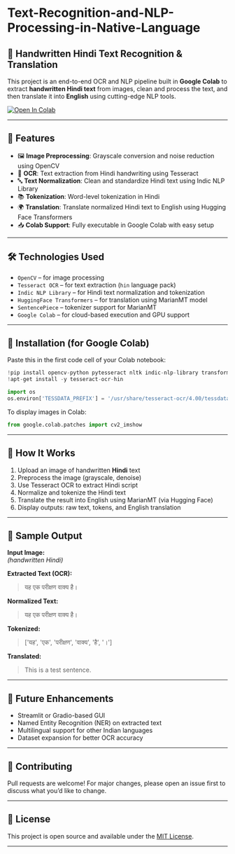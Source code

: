 # Text-Recognition-and-NLP-Processing-in-Native-Language

## 📝 Handwritten Hindi Text Recognition & Translation

This project is an end-to-end OCR and NLP pipeline built in **Google Colab** to extract **handwritten Hindi text** from images, clean and process the text, and then translate it into **English** using cutting-edge NLP tools.


[![Open In Colab](https://colab.research.google.com/assets/colab-badge.svg)](https://colab.research.google.com/github/SHREYASINGHMAURYA/Text-Recognition-and-NLP-Processing-in-Native-Language/blob/main/NLPTA2SHREYA_SINGH_MAURYA.ipynb)

---

## 🚀 Features

- 🖼️ **Image Preprocessing**: Grayscale conversion and noise reduction using OpenCV  
- 🔎 **OCR**: Text extraction from Hindi handwriting using Tesseract  
- 🔤 **Text Normalization**: Clean and standardize Hindi text using Indic NLP Library  
- 📚 **Tokenization**: Word-level tokenization in Hindi  
- 🌍 **Translation**: Translate normalized Hindi text to English using Hugging Face Transformers  
- 📥 **Colab Support**: Fully executable in Google Colab with easy setup  

---

## 🛠️ Technologies Used

- `OpenCV` – for image processing  
- `Tesseract OCR` – for text extraction (`hin` language pack)  
- `Indic NLP Library` – for Hindi text normalization and tokenization  
- `HuggingFace Transformers` – for translation using MarianMT model  
- `SentencePiece` – tokenizer support for MarianMT  
- `Google Colab` – for cloud-based execution and GPU support  

---

## 🔧 Installation (for Google Colab)

Paste this in the first code cell of your Colab notebook:

```python
!pip install opencv-python pytesseract nltk indic-nlp-library transformers sentencepiece
!apt-get install -y tesseract-ocr-hin

import os
os.environ['TESSDATA_PREFIX'] = '/usr/share/tesseract-ocr/4.00/tessdata'
```

To display images in Colab:
```python
from google.colab.patches import cv2_imshow
```

---

## 📂 How It Works

1. Upload an image of handwritten **Hindi** text
2. Preprocess the image (grayscale, denoise)
3. Use Tesseract OCR to extract Hindi script
4. Normalize and tokenize the Hindi text
5. Translate the result into English using MarianMT (via Hugging Face)
6. Display outputs: raw text, tokens, and English translation

---

## 🧪 Sample Output

**Input Image:**  
*(handwritten Hindi)*

**Extracted Text (OCR):**  
> यह एक परीक्षण वाक्य है।

**Normalized Text:**  
> यह एक परीक्षण वाक्य है।

**Tokenized:**  
> ['यह', 'एक', 'परीक्षण', 'वाक्य', 'है', '।']

**Translated:**  
> This is a test sentence.

---

## 📌 Future Enhancements

- Streamlit or Gradio-based GUI  
- Named Entity Recognition (NER) on extracted text  
- Multilingual support for other Indian languages  
- Dataset expansion for better OCR accuracy  

---

## 🤝 Contributing

Pull requests are welcome! For major changes, please open an issue first to discuss what you’d like to change.

---

## 📜 License

This project is open source and available under the [MIT License](LICENSE).

---

